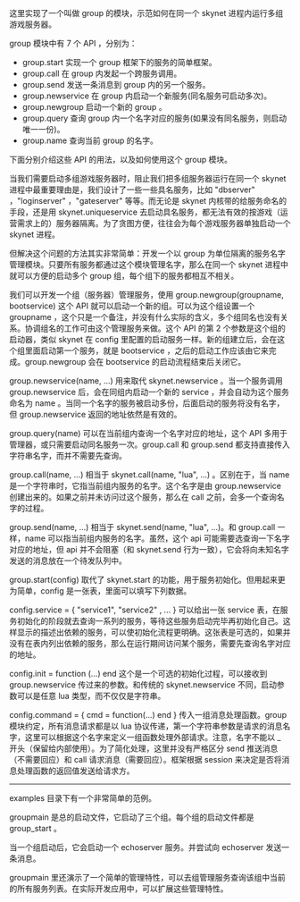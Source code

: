 这里实现了一个叫做 group 的模块，示范如何在同一个 skynet 进程内运行多组游戏服务器。

group 模块中有 7 个 API ，分别为：

* group.start 实现一个 group 框架下的服务的简单框架。
* group.call 在 group 内发起一个跨服务调用。
* group.send 发送一条消息到 group 内的另一个服务。
* group.newservice 在 group 内启动一个新服务(同名服务可启动多次)。
* group.newgroup 启动一个新的 group 。
* group.query 查询 group 内一个名字对应的服务(如果没有同名服务，则启动唯一一份)。
* group.name 查询当前 group 的名字。

下面分别介绍这些 API 的用法，以及如何使用这个 group 模块。

当我们需要启动多组游戏服务器时，阻止我们把多组服务器运行在同一个 skynet 进程中最重要理由是，我们设计了一些一些具名服务，比如 "dbserver" ，"loginserver" ，"gateserver" 等等。而无论是 skynet 内核带的给服务命名的手段，还是用 skynet.uniqueservice 去启动具名服务，都无法有效的按游戏（运营需求上的）服务器隔离。为了贪图方便，往往会为每个游戏服务器单独启动一个 skynet 进程。

但解决这个问题的方法其实非常简单：开发一个以 group 为单位隔离的服务名字管理模块。只要所有服务都通过这个模块管理名字，那么在同一个 skynet 进程中就可以方便的启动多个 group 组，每个组下的服务都相互不相关。

我们可以开发一个组（服务器）管理服务，使用 group.newgroup(groupname, bootservice) 这个 API 就可以启动一个新的组。可以为这个组设置一个 groupname ，这个只是一个备注，并没有什么实际的含义，多个组同名也没有关系。协调组名的工作可由这个管理服务来做。这个 API 的第 2 个参数是这个组的启动器，类似 skynet 在 config 里配置的启动服务一样。新的组建立后，会在这个组里面启动第一个服务，就是 bootservice ，之后的启动工作应该由它来完成。group.newgroup 会在 bootservice 的启动流程结束后关闭它。

group.newservice(name, ...) 用来取代 skynet.newservice 。当一个服务调用 group.newservice 后，会在同组内启动一个新的 service ，并会自动为这个服务命名为 name 。当同一个名字的服务被启动多份，后面启动的服务将没有名字，但 group.newservice 返回的地址依然是有效的。

group.query(name) 可以在当前组内查询一个名字对应的地址，这个 API 多用于管理器，或只需要启动同名服务一次。group.call 和 group.send 都支持直接传入字符串名字，而并不需要先查询。

group.call(name, ...) 相当于 skynet.call(name, "lua", ...) 。区别在于，当 name 是一个字符串时，它指当前组内服务的名字。这个名字是由 group.newservice 创建出来的。如果之前并未访问过这个服务，那么在 call 之前，会多一个查询名字的过程。

group.send(name, ...) 相当于 skynet.send(name, "lua", ...)。和 group.call 一样，name 可以指当前组内服务的名字。虽然，这个 api 可能需要选查询一下名字对应的地址，但 api 并不会阻塞（和 skynet.send 行为一致），它会将向未知名字发送的消息放在一个待发队列中。

group.start(config) 取代了 skynet.start 的功能，用于服务初始化。但用起来更为简单，config 是一张表，里面可以填写下列数据。

config.service = { "service1", "service2" , ... }  可以给出一张 service 表，在服务初始化的阶段就去查询一系列的服务，等待这些服务启动完毕再初始化自己。这样显示的描述出依赖的服务，可以使初始化流程更明确。这张表是可选的，如果并没有在表内列出依赖的服务，那么在运行期间访问某个服务，需要先查询名字对应的地址。

config.init = function (...) end 这个是一个可选的初始化过程，可以接收到 group.newservice 传过来的参数。和传统的 skynet.newservice 不同，启动参数可以是任意 lua 类型，而不仅仅是字符串。

config.command = { cmd = function(...) end } 传入一组消息处理函数。group 模块约定，所有消息请求都是以 lua 协议传递，第一个字符串参数是请求的消息名字，这里可以根据这个名字来定义一组函数处理外部请求。注意，名字不能以 _ 开头（保留给内部使用）。为了简化处理，这里并没有严格区分 send 推送消息（不需要回应）和 call 请求消息（需要回应）。框架根据 session 来决定是否将消息处理函数的返回值发送给请求方。

----

examples 目录下有一个非常简单的范例。

groupmain 是总的启动文件，它启动了三个组。每个组的启动文件都是 group_start 。

当一个组启动后，它会启动一个 echoserver 服务。并尝试向 echoserver 发送一条消息。

groupmain 里还演示了一个简单的管理特性，可以去组管理服务查询该组中当前的所有服务列表。在实际开发应用中，可以扩展这些管理特性。






